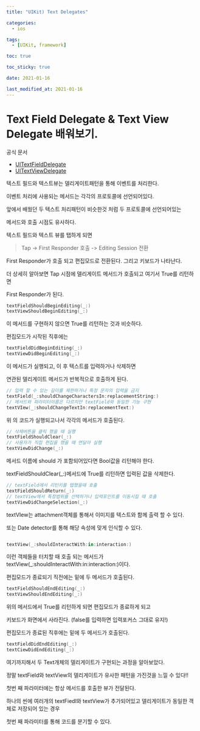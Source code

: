 ```yaml
---
title: "UIKit) Text Delegates"

categories:
  - ios

tags:
  - [UIKit, framework]

toc: true

toc_sticky: true

date: 2021-01-16

last_modified_at: 2021-01-16
---
```


# Text Field Delegate & Text View Delegate 배워보기.

공식 문서

- [UITextFieldDelegate](https://developer.apple.com/documentation/uikit/uitextfielddelegate)
- [UITextViewDelegate](https://developer.apple.com/documentation/uikit/uitextviewdelegate)

텍스트 필드와 텍스트뷰는 델리게이트패턴을 통해 이벤트를 처리한다.

이벤트 처리에 사용되는 메서드는 각각의 프로토콜에 선언되어있다.

앞에서 배웠던 두 텍스트 처리패턴이 비슷한것 처럼 두 프로토콜에 선언되어있는

메서드와 호출 시점도 유사하다.

텍스트 필드와 텍스트 뷰를 탭하게 되면

> Tap -> First Responder 호출 -> Editing Session 전환

First Responder가 호출 되고 편집모드로 전환된다. 그리고 키보드가 나타난다.

더 상세히 알아보면 Tap 시점에 델리게이트 메서드가 호출되고 여기서 True를 리턴하면

First Responder가 된다.

```swift
textFieldShouldBeginEditing(_:)
textViewShouldBeginEditing(_:)
```

이 메서드를 구현하지 않으면 True를 리턴하는 것과 비슷하다.

편집모드가 시작된 직후에는

```swift
textFieldDidBeginEditing(_:)
textViewDidBeginEditing(_:)
```

이 메서드가 실행되고, 이 후 텍스트를 입력하거나 삭제하면

연관된 델리게이트 메서드가 반복적으로 호출하게 된다.

```swift
// 입력 할 수 있는 길이를 제한하거나 특정 문자의 입력을 금지
textField(_:shouldChangeCharactersIn:replacementString:)
// 메서드와 파라미터이름은 다르지만 textField와 동일한 기능 구현
textVIew(_:shouldChangeTextIn:replacementText:)
```

위 의 코드가 실행되고나서 각각의 메서드가 호출된다.

```swift
// 삭제버튼을 클릭 했을 때 실행
textFieldShouldClear(_:)
// 사용자가 직접 편집을 했을 때 연달아 실행
textViewDidChange(_:)
```

메서드 이름에 should 가 포함되어있다면 Bool값을 리턴해야 한다.

textFieldShouldClear(\_:)메서드에 True를 리턴하면 입력된 값을 삭제한다.

```swift
// textField에서 리턴키를 탭했을때 호출
textFieldShouldReturn(_:)
// textView에서 특정법위를 선택하거나 입력포인트를 이동시킬 때 호출
textViewDidChangeSelection(_:)
```

textVIew는 attachment객체를 통해서 이미지를 텍스트와 함께 출력 할 수 있다.

또는 Date detector를 통해 해당 속성에 맞게 인식할 수 있다.

```swift

textView(_:shouldInteractWith:in:interaction:)
```

이런 객체들을 터치할 때 호출 되는 메서드가 textView(\_:shouldInteractWith:in:interaction:)이다.

편집모드가 종료되기 직전에는 밑에 두 메서드가 호출된다.

```swift
textFieldShouldEndEditing(_:)
textViewShouldEndEditing(_:)
```

위의 메서드에서 True를 리턴하게 되면 편집모드가 종료하게 되고

키보드가 화면에서 사라진다. (false를 입력하면 입력포커스 그대로 유지!)

편집모드가 종료된 직후에는 밑에 두 메서드가 호출된다.

```swift
textFieldDidEndEditing(_:)
textCiewDidEndEditing(_:)
```

여기까지해서 두 Text개체의 델리게이트가 구현되는 과정을 알아보았다.

정말 textField와 textView의 델리게이트가 유사한 패턴을 가진것을 느낄 수 있다!!

첫번 째 파라미터에는 항상 메서드를 호출한 뷰가 전달된다.

하나의 씬에 여러개의 textFiedl와 textView가 추가되어있고 델리게이트가 동일한 객체로 저장되어 있는 경우

첫번 째 파라미터를 통해 코드를 분기할 수 있다.
